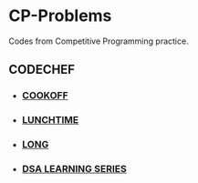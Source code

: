 # CP-Problems
Codes from Competitive Programming practice.

## CODECHEF

*  ### [COOKOFF](CODECHEF/COOKOFF/COOKOFF.md)
*  ### [LUNCHTIME]()
*  ### [LONG]()
*  ### [DSA LEARNING SERIES]()

